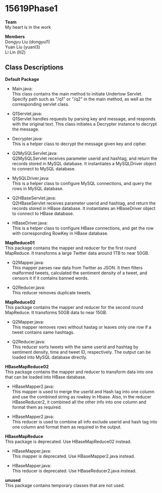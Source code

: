 # 15619Phase1
**Team**  
My heart is in the work  
  
**Members**  
Dongyu Liu (dongyul1)  
Yuan Liu (yuanl3)  
Li Lin (lli2)  

## Class Descriptions

**Default Package**
- Main.java:  
This class contains the main method to initiate Undertow Servlet. Specify path such as "/q1" or "/q2" in the main method, as well as the corresponding servlet class.  

- Q1Servlet.java:  
Q1Servlet handles requests by parsing key and message, and responds with the original text. This class initiates a Decrypter instance to decrypt the message.  

- Decrypter.java:  
This is a helper class to decrypt the message given key and cipher.  

- Q2MySQLServlet.java:  
Q2MySQLServlet receives parameter userid and hashtag, and return the records stored in MySQL database. It instantiates a MySQLDriver object to connect to MySQL database.

- MySQLDriver.java:  
This is a helper class to configure MySQL connections, and query the rows in MySQL database.  

- Q2HBaseServlet.java:  
Q2HBaseServlet receives parameter userid and hashtag, and return the records stored in HBase database. It instantiates an HBaseDriver object to connect to HBase database.

- HBaseDriver.java:  
This is a helper class to configure HBase connections, and get the row with corresponding RowKey in HBase database.  

**MapReduce01**  
This package contains the mapper and reducer for the first round MapReduce. It transforms a large Twitter data around 1TB to near 50GB.
- Q2Mapper.java:  
This mapper parses raw data from Twitter as JSON. It then filters malformed tweets, calculated the sentiment density of a tweet, and censors it if it contains banned words.

- Q2Reducer.java:  
This reducer removes duplicate tweets.

**MapReduce02**  
This package contains the mapper and reducer for the second round MapReduce. It transforms 50GB data to near 15GB.
- Q2Mapper.java:  
This mapper removes rows without hastag or leaves only one row if a tweet contains same hashtags.

- Q2Reducer.java:  
This reducer sorts tweets with the same userid and hashtag by sentiment density, time and tweet ID, respectively. The output can be loaded into MySQL database directly.

**HBaseMapReduce02**  
This package contains the mapper and reducer to transform data into one that can be loaded into HBase database.
- HBaseMapper2.java:  
This mapper is used to merge the userId and Hash tag into one column and use the combined string as rowkey in Hbase. Also, in the reducer HBaseReducer2, it combined all the other info into one column and format them as required.

- HBaseMapper2.java:  
This reducer is used to combine all info exclude userid and hash tag into one column and format them as required in the output.

**HBaseMapReduce**  
This package is deprecated. Use HBaseMapReduce02 instead.
- HBaseMapper.java:  
This mapper is deprecated. Use HBaseMapper2.java instead.

- HBaseMapper.java:  
This reducer is deprecated. Use HBaseReducer2.java instead.

**unused**  
This package contains temporary classes that are not used.
